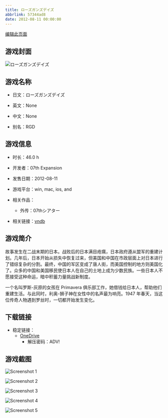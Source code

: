 ```yaml
---
title: ローズガンズデイズ
abbrlink: 57344ad8
date: 2012-08-11 00:00:00
---
```

[编辑此页面](https://github.com/ACG-3/ADV3-source/blob/main/source/_posts/games/%E3%83%AD%E3%83%BC%E3%82%BA%E3%82%AC%E3%83%B3%E3%82%BA%E3%83%87%E3%82%A4%E3%82%BA.md)

## 游戏封面

![ローズガンズデイズ](https://pan.timero.xyz/onedrive/img_lib_001/%E3%83%AD%E3%83%BC%E3%82%BA%E3%82%AC%E3%83%B3%E3%82%BA%E3%83%87%E3%82%A4%E3%82%BA_cover.avif)


## 游戏名称

- 日文：ローズガンズデイズ
- 英文：None
- 中文：None

- 别名：RGD


## 游戏信息

- 时长：46.0 h
- 开发者：07th Expansion
- 发售日期：2012-08-11
- 游戏平台：win, mac, ios, and
- 相关作品：
   - 外传：07thシアター

- 相关链接：[vndb](https://vndb.org/v9678)


## 游戏简介

故事发生在二战末期的日本。战败后的日本满目疮痍，日本政府遵从盟军的重建计划。几年后，日本开始从损失中恢复过来，但美国和中国在市政层面上对日本进行了错综复杂的分割。最终，中国的军区变成了唐人街，而美国控制的地方则美国化了。众多的中国和美国移民使日本人在自己的土地上成为少数民族。一些日本人不愿接受这种命运，暗中积蓄力量挑战新制度。

一个名叫罗斯-灰原的女孩在 Primavera 俱乐部工作，她借钱给日本人，帮助他们重建生活。与此同时，利奥-狮子神在女性中的名声最为响亮。1947 年春天，当这位传奇人物遇到罗丝时，一切都开始发生变化。




## 下载链接

- 稳定链接：
    - [OneDrive](https://pan.timero.xyz/onedrive/adv_lib_001/%E3%83%AD%E3%83%BC%E3%82%BA%E3%82%AC%E3%83%B3%E3%82%BA%E3%83%87%E3%82%A4%E3%82%BA)
        - 解压密码：ADV!



## 游戏截图


![Screenshot 1](https://pan.timero.xyz/onedrive/img_lib_001/%E3%83%AD%E3%83%BC%E3%82%BA%E3%82%AC%E3%83%B3%E3%82%BA%E3%83%87%E3%82%A4%E3%82%BA_Screenshot_1.avif)

![Screenshot 2](https://pan.timero.xyz/onedrive/img_lib_001/%E3%83%AD%E3%83%BC%E3%82%BA%E3%82%AC%E3%83%B3%E3%82%BA%E3%83%87%E3%82%A4%E3%82%BA_Screenshot_2.avif)

![Screenshot 3](https://pan.timero.xyz/onedrive/img_lib_001/%E3%83%AD%E3%83%BC%E3%82%BA%E3%82%AC%E3%83%B3%E3%82%BA%E3%83%87%E3%82%A4%E3%82%BA_Screenshot_3.avif)

![Screenshot 4](https://pan.timero.xyz/onedrive/img_lib_001/%E3%83%AD%E3%83%BC%E3%82%BA%E3%82%AC%E3%83%B3%E3%82%BA%E3%83%87%E3%82%A4%E3%82%BA_Screenshot_4.avif)

![Screenshot 5](https://pan.timero.xyz/onedrive/img_lib_001/%E3%83%AD%E3%83%BC%E3%82%BA%E3%82%AC%E3%83%B3%E3%82%BA%E3%83%87%E3%82%A4%E3%82%BA_Screenshot_5.avif)

